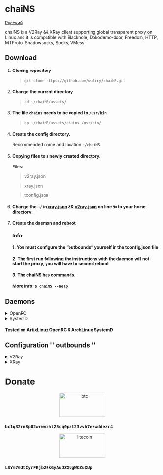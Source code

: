 # chaiNS
[Русский](https://github.com/wufiry/chaiNS/blob/main/README_RU.md "Сменить Язык")

chaiNS is a V2Ray && XRay client supporting global transparent proxy on Linux and  it is compatible with Blackhole, Dokodemo-door, Freedom, HTTP, MTProto, Shadowsocks, Socks, VMess.

## Download

1. #### Cloning repository

	> `
git clone https://github.com/wufiry/chaiNS.git
`

2. #### Change the current directory

	> `
cd ~/chaiNS/assets/
`

3. #### The file `chains` needs to be copied to ` /usr/bin `
	> ``
cp ~/chaiNS/assets/chains /usr/bin/ 
``

4. #### Create the config directory.
	Recommended name and location `~/chaiNS`

5. #### Copying files to a newly created directory.
	Files:
   > v2ray.json
   
   > xray.json
   
   > tconfig.json

6. #### Change the `~/` in [xray.json](https://github.com/wufiry/chaiNS/blob/main/assets/xray.json) && [v2ray.json](https://github.com/wufiry/chaiNS/blob/main/assets/v2ray.json) on line `90` to your home directory.

7. #### Create the daemon and reboot
	### Info:
	#### 1. You must configure the “outbounds” yourself in the tconfig.json file
	#### 2. The first run following the instructions with the daemon will not start the proxy, you will have to second reboot
	#### 3. The chaiNS has commands. 
		
  	#### More info: ` $ chaiNS --help `

## Daemons
<details>

<summary>OpenRC</summary>

### ~/chaiNS/daemons/openrc
#### Rename the file to chaiNS
> The service file should be copied to ``/etc/init.d``.

```sh
#!/sbin/openrc-run

name="chaiNS"
description="A transparent proxy v2ray/xray chains client by ru osint team - tw"
command="/usr/bin/chains"
pidfile="/run/${RC_SVCNAME}.pid"
command_background="yes"
rc_ulimit="-n 30000"
rc_cgroup_cleanup="yes"

 depend() {
	need net
	after net
   }
```
#### After copy service file, the next commands must be executed

```sh
chmod +x chaiNS
rc-update add chaiNS default
```
</details>

<details>

<summary>SystemD</summary>

#### ~/chaiNS/daemons/systemd.service
#### Rename the service to chaiNS.service
> Needed copy service file to ``/etc/systemd/system/``

```sh
[Unit]
Description=A transparent proxt v2ray&xray chains client
Documentation=https://github.com/wufiry/chaiNS
After=network.target nss-lookup.target iptables.service ip6tables.service nftables.service xray.ser>
Wants=network.target

[Service]
Type=simple
User=root
LimitNPROC=500
LimitNOFILE=1000000
ExecStart=/usr/bin/chains
Restart=on-failure

[Install]
WantedBy=multi-user.target
```
#### After copy service file, the next commands must be executed

```sh
systemctl daemon-reload
systemctl enable --now chaiNS
```
</details>

#### Tested on ArtixLinux OpenRC & ArchLinux SystemD

## Configuration '' outbounds ''

<details>

<summary>V2Ray</summary>

[V2Ray Configuration Guide](https://v2ray.com/en/configuration/protocols "Choose needed protocol")

</details>

<details>

<summary>XRay</summary>

[XRay Configuration Guide](https://xtls.github.io/en/config/outbounds/blackhole.html "Look for the rest of the protocols in the tree on the left")

</details>

# Donate

<p align="center">
<img src="https://pngimg.com/uploads/bitcoin/bitcoin_PNG18.png" alt="btc" width="150" height="79"/>
</p>
	
 ### `bc1q32rn8p02wrwvhhl25cq0pat23vvh7ezwddezr4`

 <p align="center">
 <img src="https://cdn.icon-icons.com/icons2/2699/PNG/512/litecoin_logo_icon_170221.png" alt="litecoin" width="150" height="79" />
 </p>

 ### `LSYm76JtCyrFKjb2RkGyAuJZXUgWCZuXUp`

 
